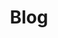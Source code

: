---
title: "Blog"
description: "My thoughts and articles on various software engineering topics"
--- 